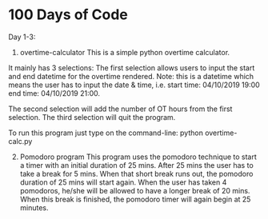 # 100 Days of Code
Day 1-3:
1. overtime-calculator
This is a simple python overtime calculator.

It mainly has 3 selections: 
The first selection allows users to input the start and end datetime for the overtime rendered.
Note: this is a datetime which means the user has to input the date & time, i.e. start time: 04/10/2019 19:00
end time: 04/10/2019 21:00.

The second selection will add the number of OT hours from the first selection.
The third selection will quit the program.

To run this program just type on the command-line: python overtime-calc.py

2. Pomodoro program
This program uses the pomodoro technique to start a timer with an initial duration of 25 mins. After 25 mins the user has to take a break for 5 mins. When that short break runs out, the pomodoro duration of 25 mins will start again. When the user has taken 4 pomodoros, he/she will be allowed to have a longer break of 20 mins. When this break is finished, the pomodoro timer will again begin at 25 minutes.
